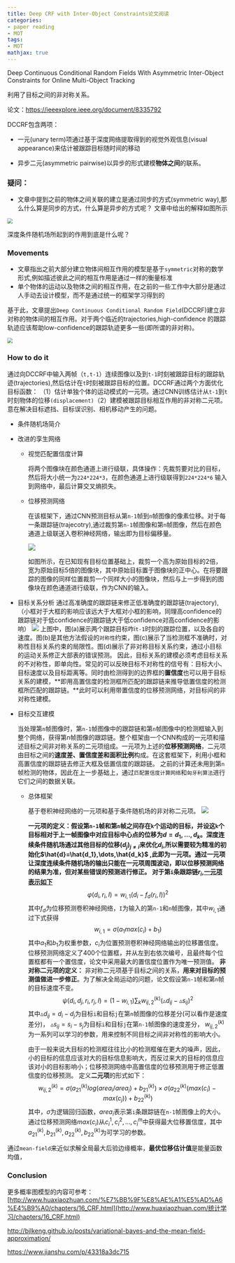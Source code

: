```yaml
---
title: Deep CRF with Inter-Object Constraints论文阅读
categories:
- paper reading
- MOT
tags:
- MOT
mathjax: true
---
```


Deep Continuous Conditional Random Fields With Asymmetric Inter-Object Constraints for Online Multi-Object Tracking

利用了目标之间的非对称关系。

<!--more-->

论文：https://ieeexplore.ieee.org/document/8335792

DCCRF包含两项：

- 一元(unary term)项通过基于深度网络提取得到的视觉外观信息(visual appearance)来估计被跟踪目标随时间的移动

- 异步二元(asymmetric pairwise)以异步的形式建模**物体之间**的联系。

  

### 疑问：

- 文章中提到之前的物体之间关联的建立是通过同步的方式(symmetric way),那么什么算是同步的方式，什么算是异步的方式呢？
  文章中给出的解释如图所示

<img src="deep_crf_tracking\1.png" style="zoom:75%;" />



深度条件随机场所起到的作用到底是什么呢？

###  Movements

- 文章指出之前大部分建立物体间相互作用的模型是基于`symmetric`对称的数学形式,例如描述彼此之间的相互作用是通过一样的衡量标准
- 单个物体的运动以及物体之间的相互作用，在之前的一些工作中大部分是通过人手动去设计模型，而不是通过统一的框架学习得到的

基于此，文章提出`Deep Continuous Conditional Random Field`(DCCRF)建立非对称的物体间的相互作用。对于两个临近的trajectories,high-confidence 的跟踪轨迹应该帮助low-confidence的跟踪轨迹更多一些(即所谓的非对称)。

<img src="deep_crf_tracking\2.png" style="zoom:75%;" />

### How to do it

​	通过向DCCRF中输入两帧（`t,t-1`）连续图像以及到`t-1`时刻被跟踪目标的跟踪轨迹(trajectories),然后估计在`t`时刻被跟踪目标的位置。
​	DCCRF通过两个方面优化目标函数：
​		（1）估计单独个体的运动模式的一元项。通过CNN训练估计从`t-1`到`t`时刻物体的位移`(displacement)`
​		（2）建模被跟踪目标相互作用的非对称二元项。意在解决目标遮挡、目标误识别、相机移动产生的问题。

- 条件随机场简介

- 改进的孪生网络

  - 视觉匹配置信度计算

    将两个图像块在颜色通道上进行级联，具体操作：先裁剪要对比的目标，然后将大小统一为`224*224*3`，在颜色通道上进行级联得到`224*224*6` 输入到网络中，最后计算交叉熵损失。

  - 位移预测网络

    在该框架下，通过CNN预测目标从第`n-1`帧到`n`帧图像的像素位移。对于每一条跟踪链(trajecotry),通过裁剪第`n-1`帧图像和第`n`帧图像，然后在颜色通道上级联送入卷积神经网络，输出即为目标偏移量。

    ![](deep_crf_tracking\3.png)

    如图所示，在已知现有目标位置基础上，裁剪一个高为原始目标的2倍，宽为原始目标5倍的图像块，其中原始目标置于图像块的正中心。在将要跟踪的图像的同样位置裁剪一个同样大小的图像块，然后与上一步得到的图像块在颜色通道进行级联，作为CNN的输入。

- 目标关系分析
  通过高准确度的跟踪链来修正低准确度的跟踪链(trajectory),（小框对于大框的影响应该远大于大框对小框的影响，同理高confidence的跟踪链对于低confidence的跟踪链大于低confidence对高confidence的影响）
                                            ![](deep_crf_tracking\5.png)
  上图中，图(a)展示两个跟踪目标咋i`t-1`时刻的跟踪位置，以及各自的速度。图(b)是其他方法假设的`对称性`约束，图(c)展示了当检测框不准确时，对称性目标关系约束的局限性。图(d)展示了非对称目标关系约束，通过小目标的运动关系修正大部表的错误预测。
  因此，目标关系的建模必须考虑目标关系的不对称性，即单向性。常见的可以反映目标不对称性的信号有：目标大小、目标速度以及目标距离等。同时由检测得到的边界框的**置信度**也可以用于目标关系的建模，**即用高置信度的检测框所匹配的跟踪链来推导低置信度的检测框所匹配的跟踪链。**此时可以利用带置信度的位移预测网络，对目标间的非对称性建模。

- 目标交互建模

  当处理第`n`帧图像时，第`n-1`帧图像中的跟踪链和第`n`帧图像中的检测框输入到整个网络，获得第n帧图像的跟踪链。整个框架由一个CNN构成的一元项和描述目标之间非对称关系的二元项组成。一元项为上述的**位移预测网络**，二元项由目标之间的**速度差、置信度差和面积比例**构成。在这套框架下，利用小框和高置信度的跟踪链去修正大框及低置信度的跟踪链。
  之前的计算还未用到第`n`帧检测的物体，因此在上一步基础上，通过`匹配置信度计算网络`和`匈牙利算法`进行它们之间的数据关联。

  - 总体框架

    基于卷积神经网络的一元项和基于条件随机场的非对称二元项。
                           ![](deep_crf_tracking\6.png)

    **一元项的定义：**假设第`n-1`帧和第`n`帧之间存在`k`个运动的目标，并设这`k`个目标相对于上一帧图像中对应目标中心点的位移为$d=d_1,\dots,d_k$。深度连续条件随机场通过其他目标的位移$(d_j)_{j\neq i}$来优化$d_i$,所以需要较为精准的初始化$\hat{d}=\hat{d_1},\dots,\hat{d_k}$ ,此即为一元项。通过一元项让深度连续条件随机场的输出只能在一元项周围波动，即以位移预测网络的结果为准，但对某些错误的预测进行修正。
    对于第`i`条跟踪链$r_i$,**<u>一元项表示如下</u>**
    $$
    \varphi(d_i,r_i,I)=w_{i,1}(d_i-f_d(r_i,I))^2
    $$
    其中$f_d$为位移预测卷积神经网络，`I`为输入的第`n-1`和`n`帧图像，其中$w_{i,1}$通过下式获得
    $$
    w_{i,1}=\sigma(a_1max(c_i)+b_1)
    $$
    其中$a_1$和$b_1$为权重参数，$c_i$为位置预测卷积神经网络输出的位移置信度。位移预测网络定义了400个位置框，并从左到右依次编号，且最终每个位置框都有一个置信度，论文中采用最大的置信度位置作为唯一预测值。
    **非对称二元项的定义：** 非对称二元项基于目标之间的关系，**用来对目标的预测值做进一步修正**。为了解决全局运动的问题，论文假设第`n-1`帧和第`n`帧的目标速度不变。
    $$
    \psi(d_i,d_j,r_i,r_j,I)=(1-w_{i,1})\sum_k{w_{ij,2}^{(k)}(\vartriangle d_{ij}-\vartriangle s_{ij})}^2
    $$
    其中$\vartriangle d_{ij}=d_i-d_j$为目标`i`和目标`j`在第`n`帧图像的位移差分(可以看作是速度差分)，
    	   $\vartriangle s_{ij}=s_i-s_j$为目标`i`和目标`j`在第`n-1`帧图像的速度差分，
    	   $w_{ij,2}^{(k)}$为一系列可以学习的参数，用来控制不同目标之间非对称性的影响大小。

    由于一般来说大目标的检测框往往比小的检测框催在更大的噪声，因此，小的目标的信息应该对大的目标信息影响大，而反过来大的目标的信息应该对小的目标影响小；位移预测网络中高置信度的位移预测用于修正低置信度的位移预测。
    定义**二元项**的形式如下：
    $$
    w_{ij,2}^{(k)}=\sigma(a_{21}^{(k)}log(area_i/area_j)+b_{21}^{(k)})\times\sigma(a_{22}^{(k)}(max(c_i)-max(c_j))+b_{22}^{(k)})
    $$
    其中，$\sigma$为逻辑回归函数，$area_i$表示第`i`条跟踪链在`n-1`帧图像上的大小。通过位移预测网络$max(c_i)$从${c_i^1,c_i^2,\dots,c_i^m}$中获得最大位移置信度，其中$a_{21}^{(k)},b_{21}^{(k)},a_{22}^{(k)},b_{22}^{(k)}$为可学习的参数。



通过`mean-field`来近似求解全局最大后验边缘概率，**最优位移估计值**是能量函数均值，

### Conclusion





更多概率图模型的内容可参考：
[http://www.huaxiaozhuan.com/%E7%BB%9F%E8%AE%A1%E5%AD%A6%E4%B9%A0/chapters/16_CRF.html](http://www.huaxiaozhuan.com/统计学习/chapters/16_CRF.html)

http://bjlkeng.github.io/posts/variational-bayes-and-the-mean-field-approximation/

https://www.jianshu.com/p/43318a3dc715